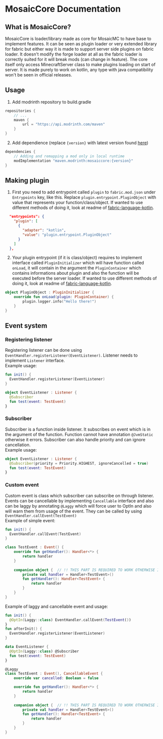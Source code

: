 # MosaicCore Documentation
## What is MosaicCore?
MosaicCore is loader/library made as core for MosaicMC to have base to implement features. It can be seen as plugin loader or very extended library for fabric but either way it is made to support server side plugins on fabric loader. It doesn't modify the forge loader at all as the fabric loader is correctly suited for it will break mods (can change in feature). The core itself only access MinecraftServer class to make plugins loading on start of server. It is made purely to work on kotlin, any type with java compatibility won't be seen in official releases.
## Usage
1. Add modrinth repository to build.gradle
```groovy
repositories {
    // ...
    maven {
        url = "https://api.modrinth.com/maven"
    }
}
```
2. Add dependience (replace `{version}` with latest version found [here](https://modrinth.com/mod/mosaiccore/versions))
```groovy
dependencies {
    // Adding and remapping a mod only in local runtime
    modImplementation "maven.modrinth:mosaiccore:{version}"
}
```
## Making plugin
1. First you need to add entrypoint called `plugin` to `fabric.mod.json` under `Entrypoints` key, like this. Replace `plugin.entrypoint.PluginObject` with value that represents your function/class/object. If wanted to use different methods of doing it, look at readme of [fabric-language-kotlin](https://github.com/FabricMC/fabric-language-kotlin#entrypoint-samples).
```json
  "entrypoints": {
    "plugin": [
      {
        "adapter": "kotlin",
        "value": "plugin.entrypoint.PluginObject"
      }
    ]
  },
```
2. Your plugin entrypoint (if it is class/object) requires to implement interface called `PluginInitializer` which will have function called `onLoad`, it will contain in the argument the `PluginContainer` which contains informations about plugin and also the function will be executed before the server loader. If wanted to use different methods of doing it, look at readme of [fabric-language-kotlin](https://github.com/FabricMC/fabric-language-kotlin#entrypoint-samples).
```kt
object PluginObject : PluginInitializer {
    override fun onLoad(plugin: PluginContainer) {
        plugin.logger.info("Hello there!")
    }
}
```

## Event system
### Registering listener
Registering listener can be done using `EventHandler.registerListener(EventListener)`. Listener needs to implement `Listener` interface.</br>
Example usage:
```kt
fun init() {
  EventHandler.registerListener(EventListener)
}

object EventListener : Listener {
  @Subscriber
  fun test(event: TestEvent)
}
```
### Subscriber
Subscriber is a function inside listener. It subscribes on event which is in the argument of the function. Function cannot have annotation `@JvmStatic` otherwise it errors.
Subscriber can also handle priority and can ignore cancellation.</br>
Example usage: 
```kt
object EventListener : Listener {
  @Subscriber(priority = Priority.HIGHEST, ignoreCancelled = true)
  fun test(event: TestEvent)
}
```
### Custom event
Custom event is class which subscriber can subscribe on through listener. Events can be cancellable by implementing `Cancellable` interface and also can be laggy by annotating `@Laggy`
which will force user to OptIn and also will warn them from usage of the event. They can be called by using `EventHandler.callEvent(TestEvent)`
</br>
Example of simple event:
```kt
fun init() {
  EventHandler.callEvent(TestEvent)
}

class TestEvent : Event() {
    override fun getHandler(): Handler<*> {
        return handler
    }
    
    companion object {  // !! THIS PART IS REQUIRED TO WORK OTHERWISE IT WILL FAIL !!
        private val handler = Handler<TestEvent>()
        fun getHandler(): Handler<TestEvent> {
            return handler
        }
    }
}
```
Example of laggy and cancellable event and usage:
```kt
fun init() {
  @OptIn(Laggy::class) EventHandler.callEvent(TestEvent())
}
fun afterInit() {
  EventHandler.registerListener(EventListener)
}

data EventListener {
  @OptIn(Laggy::class) @Subscriber
  fun test(event: TestEvent)
}

@Laggy
class TestEvent : Event(), CancellableEvent {
    override var cancelled: Boolean = false

    override fun getHandler(): Handler<*> {
        return handler
    }
    
    companion object {  // !! THIS PART IS REQUIRED TO WORK OTHERWISE IT WILL FAIL !!
        private val handler = Handler<TestEvent>()
        fun getHandler(): Handler<TestEvent> {
            return handler
        }
    }
}
```
